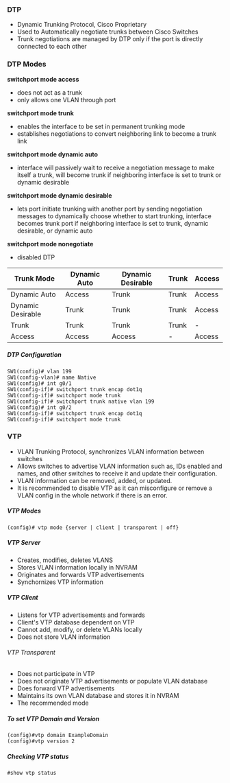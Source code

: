 ### DTP
- Dynamic Trunking Protocol, Cisco Proprietary 
- Used to Automatically negotiate trunks between Cisco Switches 
- Trunk negotiations are managed by DTP only if the port is directly connected to each other

### DTP Modes 
**switchport mode access**
- does not act as a trunk
- only allows one VLAN through port

**switchport mode trunk** 
- enables the interface to be set in permanent trunking mode 
- establishes negotiations to convert neighboring link to become a trunk link


**switchport mode dynamic auto**
- interface will passively wait to receive a negotiation message to make itself a trunk, will become trunk if neighboring interface is set to trunk or dynamic desirable

**switchport mode dynamic desirable**
- lets port initiate trunking with another port by sending negotiation messages to dynamically choose whether to start trunking,
interface becomes trunk port if neighboring interface is set to trunk, dynamic desirable, or dynamic auto

**switchport mode nonegotiate**
- disabled DTP 


| **Trunk Mode** | Dynamic Auto | Dynamic Desirable | Trunk | Access |
| -------------- | ------------ | ----------------- | ----- | ------ |
| Dynamic Auto   |     Access   |       Trunk       | Trunk | Access |
| Dynamic Desirable|   Trunk    |       Trunk       | Trunk | Access |
|    Trunk       |     Trunk    |       Trunk       | Trunk |   -    |
|    Access      |     Access   |       Access      |   -   | Access |

##### DTP Configuration
```
SW1(config)# vlan 199
SW1(config-vlan)# name Native 
SW1(config)# int g0/1
SW1(config-if)# switchport trunk encap dot1q
SW1(config-if)# switchport mode trunk 
SW1(config-if)# switchport trunk native vlan 199 
SW1(config)# int g0/2
SW1(config-if)# switchport trunk encap dot1q
SW1(config-if)# switchport mode trunk 
```

### VTP
- VLAN Trunking Protocol, synchronizes VLAN information between switches 
- Allows switches to advertise VLAN information such as, IDs enabled and names, and other switches to receive it and update their configuration.
- VLAN information can be removed, added, or updated. 
- It is recommended to disable VTP as it can misconfigure or remove a VLAN config in the whole network if there is an error. 

##### VTP Modes 
```
(config)# vtp mode {server | client | transparent | off}
```

##### VTP Server
- Creates, modifies, deletes VLANS
- Stores VLAN information locally in NVRAM
- Originates and forwards VTP advertisements 
- Synchornizes VTP information 

##### VTP Client
- Listens for VTP advertisements and forwards
- Client's VTP database dependent on VTP
- Cannot add, modify, or delete VLANs locally 
- Does not store VLAN information 


###### VTP Transparent 
- Does not participate in VTP 
- Does not originate VTP advertisements or populate VLAN database 
- Does forward VTP advertisements
- Maintains its own VLAN database and stores it in NVRAM
- The recommended mode

##### To set VTP Domain and Version 
```
(config)#vtp domain ExampleDomain 
(config)#vtp version 2
```

##### Checking VTP status 
```
#show vtp status 
```
